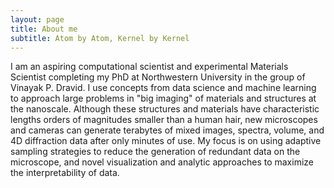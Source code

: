 ```yaml
---
layout: page
title: About me
subtitle: Atom by Atom, Kernel by Kernel
---
```


I am an aspiring computational scientist and experimental Materials Scientist completing my PhD at Northwestern University in the group of Vinayak P. Dravid.  I use concepts from data science and machine learning to approach large problems in "big imaging" of materials and structures at the nanoscale.  Although these structures and materials have characteristic lengths orders of magnitudes smaller than a human hair, new microscopes and cameras can generate terabytes of mixed images, spectra, volume, and 4D diffraction data after only minutes of use.  My focus is on using adaptive sampling strategies to reduce the generation of redundant data on the microscope, and novel visualization and analytic approaches to maximize the interpretability of data.

